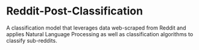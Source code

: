 # Reddit-Post-Classification
A classification model that leverages data web-scraped from Reddit and applies Natural Language Processing as well as classification algorithms to classify sub-reddits.
